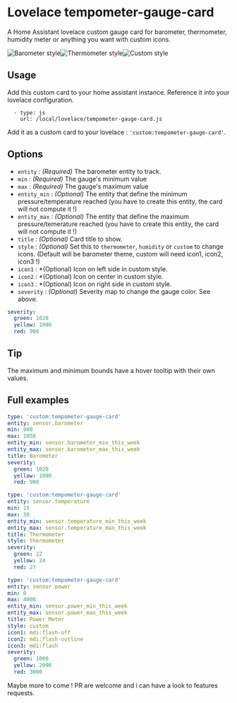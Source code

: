 # Lovelace tempometer-gauge-card
A Home Assistant lovelace custom gauge card for barometer, thermometer, humidity meter or anything you want with custom icons.

![Barometer style](https://user-images.githubusercontent.com/25659602/63027159-b7464980-beac-11e9-8d7a-2143eeead609.png)![Thermometer style](https://user-images.githubusercontent.com/25659602/63299603-76986700-c2d6-11e9-8739-e9cbb441a94b.png)![Custom style](https://user-images.githubusercontent.com/25659602/73101770-b9e3ab00-3ef0-11ea-9784-7f721de5a24c.png)



## Usage
Add this custom card to your home assistant instance. Reference it into your lovelace configuration.
```
  - type: js
    url: /local/lovelace/tempometer-gauge-card.js
```
Add it as a custom card to your lovelace : `'custom:tempometer-gauge-card'`.

## Options
- `entity` : *(Required)* The barometer entity to track.
- `min` : *(Required)* The gauge's minimum value
- `max` : *(Required)* The gauge's maximum value
- `entity_min` : *(Optional)* The entity that define the minimum pressure/temperature reached (you have to create this entity, the card will not compute it !)
- `entity_max` : *(Optional)* The entity that define the maximum pressure/temerature reached (you have to create this entity, the card will not compute it !)
- `title` : *(Optional)* Card title to show.
- `style` : *(Optional)* Set this to `thermometer`, `humidity` or `custom` to change icons. (Default will be barometer theme, custom will need icon1, icon2, icon3 !)
- `icon1` : *(Optional) Icon on left side in custom style.
- `icon2` : *(Optional) Icon on center in custom style.
- `icon3` : *(Optional) Icon on right side in custom style.
- `severity` : *(Optional)* Severity map to change the gauge color. See above.

```yaml
severity:
  green: 1020
  yellow: 1000
  red: 900
```

## Tip
The maximum and minimum bounds have a hover tooltip with their own values.

## Full examples
```yaml
type: 'custom:tempometer-gauge-card'
entity: sensor.barometer
min: 980
max: 1050
entity_min: sensor.barometer_min_this_week
entity_max: sensor.barometer_max_this_week
title: Barometer
severity:
  green: 1020
  yellow: 1000
  red: 900
```
```yaml
type: 'custom:tempometer-gauge-card'
entity: sensor.temperature
min: 15
max: 30
entity_min: sensor.temperature_min_this_week
entity_max: sensor.temperature_max_this_week
title: Thermometer
style: thermometer
severity:
  green: 22
  yellow: 24
  red: 27
```
```yaml
type: 'custom:tempometer-gauge-card'
entity: sensor.power
min: 0
max: 4000
entity_min: sensor.power_min_this_week
entity_max: sensor.power_max_this_week
title: Power Meter
style: custom
icon1: mdi:flash-off
icon2: mdi:flash-outline
icon3: mdi:flash
severity:
  green: 1000
  yellow: 2000
  red: 3000
```

Maybe more to come ! PR are welcome and i can have a look to features requests.
